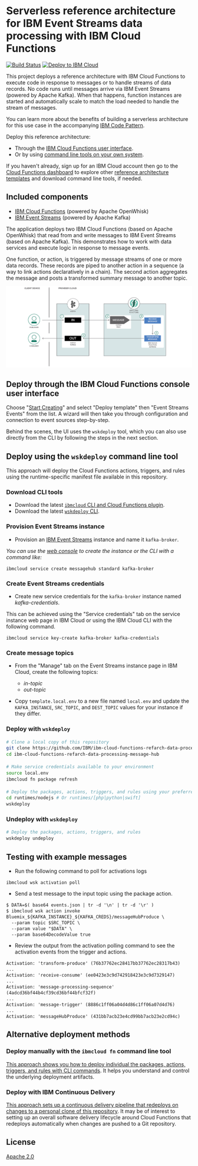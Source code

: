 # Serverless reference architecture for IBM Event Streams data processing with IBM Cloud Functions

[![Build Status](https://travis-ci.org/IBM/ibm-cloud-functions-refarch-data-processing-message-hub.svg?branch=master)](https://travis-ci.org/IBM/ibm-cloud-functions-refarch-data-processing-message-hub)
[![Deploy to IBM Cloud](https://bluemix.net/deploy/button.png)](https://bluemix.net/deploy?repository=https://github.com/IBM/ibm-cloud-functions-refarch-data-processing-message-hub)

This project deploys a reference architecture with IBM Cloud Functions to execute code in response to messages or to handle streams of data records. No code runs until messages arrive via IBM Event Streams (powered by Apache Kafka). When that happens, function instances are started and automatically scale to match the load needed to handle the stream of messages.

You can learn more about the benefits of building a serverless architecture for this use case in the accompanying [IBM Code Pattern](https://developer.ibm.com/code/patterns/respond-messages-handle-streams/).

Deploy this reference architecture:

- Through the [IBM Cloud Functions user interface](#deploy-through-the-ibm-cloud-functions-console-user-interface).
- Or by using [command line tools on your own system](#deploy-using-the-wskdeploy-command-line-tool).

If you haven't already, sign up for an IBM Cloud account then go to the [Cloud Functions dashboard](https://console.bluemix.net/openwhisk/) to explore other [reference architecture templates](https://github.com/topics/ibm-cloud-functions-refarch) and download command line tools, if needed.

## Included components

- [IBM Cloud Functions](https://cloud.ibm.com/openwhisk) (powered by Apache OpenWhisk)
- [IBM Event Streams](https://cloud.ibm.com/catalog/services/event-streams) (powered by Apache Kafka)

The application deploys two IBM Cloud Functions (based on Apache OpenWhisk) that read from and write messages to IBM Event Streams (based on Apache Kafka). This demonstrates how to work with data services and execute logic in response to message events.

One function, or action, is triggered by message streams of one or more data records. These records are piped to another action in a sequence (a way to link actions declaratively in a chain). The second action aggregates the message and posts a transformed summary message to another topic.

![Sample Architecture](img/refarch-data-processing-message-hub.png)

## Deploy through the IBM Cloud Functions console user interface

Choose "[Start Creating](https://console.bluemix.net/openwhisk/create)" and select "Deploy template" then "Event Streams Events" from the list. A wizard will then take you through configuration and connection to event sources step-by-step.

Behind the scenes, the UI uses the `wskdeploy` tool, which you can also use directly from the CLI by following the steps in the next section.

## Deploy using the `wskdeploy` command line tool

This approach will deploy the Cloud Functions actions, triggers, and rules using the runtime-specific manifest file available in this repository.

### Download CLI tools

- Download the latest [`ibmcloud` CLI and Cloud Functions plugin](https://cloud.ibm.com/openwhisk/learn/cli).
- Download the latest [`wskdeploy` CLI](https://github.com/apache/incubator-openwhisk-wskdeploy/releases).
### Provision Event Streams instance

- Provision an [IBM Event Streams](https://cloud.ibm.com/catalog/services/event-streams) instance and name it `kafka-broker`.  

*You can use the [web console](https://cloud.ibm.com/catalog/services/event-streams) to create the instance or the CLI with a command like:*

```
ibmcloud service create messagehub standard kafka-broker
```
### Create Event Streams credentials

- Create new service credentials for the `kafka-broker` instance named  _kafka-credentials_.

This can be achieved using the "Service credentials" tab on the service instance web page in IBM Cloud or using the IBM Cloud CLI with the following command.

```
ibmcloud service key-create kafka-broker kafka-credentials
```

### Create message topics

- From the "Manage" tab on the Event Streams instance page in IBM Cloud, create the following topics:
  - _in-topic_ 
  - _out-topic_

- Copy `template.local.env` to a new file named `local.env` and update the `KAFKA_INSTANCE`, `SRC_TOPIC`, and `DEST_TOPIC` values for your instance if they differ.

### Deploy with `wskdeploy`

```bash
# Clone a local copy of this repository
git clone https://github.com/IBM/ibm-cloud-functions-refarch-data-processing-message-hub.git
cd ibm-cloud-functions-refarch-data-processing-message-hub

# Make service credentials available to your environment
source local.env
ibmcloud fn package refresh

# Deploy the packages, actions, triggers, and rules using your preferred language
cd runtimes/nodejs # Or runtimes/[php|python|swift]
wskdeploy
```

### Undeploy with `wskdeploy`

```bash
# Deploy the packages, actions, triggers, and rules
wskdeploy undeploy
```

## Testing with example messages

- Run the following command to poll for activations logs

```
ibmcloud wsk activation poll
```

- Send a test message to the input topic using the package action.

```
$ DATA=$( base64 events.json | tr -d '\n' | tr -d '\r' )
$ ibmcloud wsk action invoke Bluemix_${KAFKA_INSTANCE}_${KAFKA_CREDS}/messageHubProduce \
  --param topic $SRC_TOPIC \
  --param value "$DATA" \
  --param base64DecodeValue true
```

- Review the output from the activation polling command to see the activation events from the trigger and actions.

```
Activation: 'transform-produce' (76b37762ec28417bb37762ec28317b43)
...
Activation: 'receive-consume' (ee0423e3c9d742918423e3c9d7329147)
...
Activation: 'message-processing-sequence' (4adcd36bf44b4cf39cd36bf44bfcf32f)
...
Activation: 'message-trigger' (8886c1ff06a04d4d86c1ff06a07d4d76)
...
Activation: 'messageHubProduce' (431bb7acb23e4cd99bb7acb23e2cd94c)
```

## Alternative deployment methods

### Deploy manually with the `ibmcloud fn` command line tool

[This approach shows you how to deploy individual the packages, actions, triggers, and rules with CLI commands](ibmcloud-wsk/README.md). It helps you understand and control the underlying deployment artifacts.

### Deploy with IBM Continuous Delivery

[This approach sets up a continuous delivery pipeline that redeploys on changes to a personal clone of this repository](ibmcloud-cd/README.md). It may be of interest to setting up an overall software delivery lifecycle around Cloud Functions that redeploys automatically when changes are pushed to a Git repository.

## License

[Apache 2.0](LICENSE)
